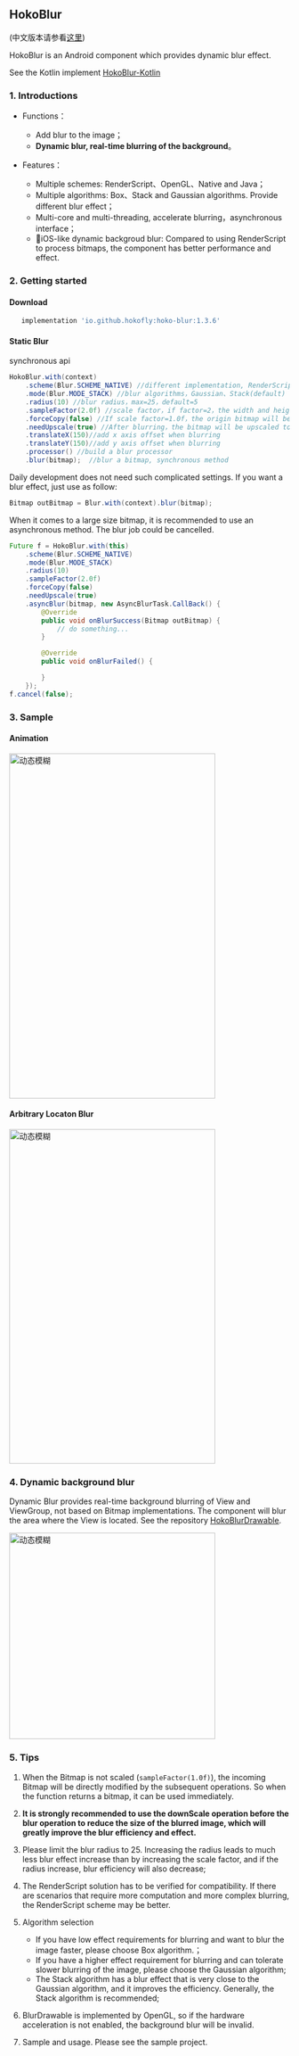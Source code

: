 ## HokoBlur

(中文版本请参看[这里](doc/README_CN.md))

HokoBlur is an Android component which provides dynamic blur effect.

See the Kotlin implement [HokoBlur-Kotlin](https://github.com/HokoFly/HokoBlur-Kotlin)


### 1. Introductions

- Functions：

	- Add blur to the image；
	- **Dynamic blur, real-time blurring of the background**。

- Features：
	- Multiple schemes: RenderScript、OpenGL、Native and Java；
	- Multiple algorithms: Box、Stack and Gaussian algorithms. Provide different blur effect；
	- Multi-core and multi-threading, accelerate blurring，asynchronous interface；
	- 🚀iOS-like dynamic backgroud blur: Compared to using RenderScript to process bitmaps, the component has better performance and effect.


### 2. Getting started


#### Download

```groovy
   implementation 'io.github.hokofly:hoko-blur:1.3.6'
```

#### Static Blur

synchronous api

```java
HokoBlur.with(context)
    .scheme(Blur.SCHEME_NATIVE) //different implementation, RenderScript、OpenGL、Native(default) and Java
    .mode(Blur.MODE_STACK) //blur algorithms，Gaussian、Stack(default) and Box
    .radius(10) //blur radius，max=25，default=5
    .sampleFactor(2.0f) //scale factor，if factor=2，the width and height of a bitmap will be scale to 1/2 sizes，default=5
    .forceCopy(false) //If scale factor=1.0f，the origin bitmap will be modified. You could set forceCopy=true to avoid it. default=false
    .needUpscale(true) //After blurring，the bitmap will be upscaled to origin sizes，default=true
    .translateX(150)//add x axis offset when blurring
    .translateY(150)//add y axis offset when blurring
    .processor() //build a blur processor
    .blur(bitmap);	//blur a bitmap, synchronous method

```

Daily development does not need such complicated settings. If you want a blur effect, just use as follow:

```java
Bitmap outBitmap = Blur.with(context).blur(bitmap);

```

When it comes to a large size bitmap, it is recommended to use an asynchronous method. The blur job could be cancelled.


```java
Future f = HokoBlur.with(this)
    .scheme(Blur.SCHEME_NATIVE)
    .mode(Blur.MODE_STACK)
    .radius(10)
    .sampleFactor(2.0f)
    .forceCopy(false)
    .needUpscale(true)
    .asyncBlur(bitmap, new AsyncBlurTask.CallBack() {
        @Override
        public void onBlurSuccess(Bitmap outBitmap) {
        	// do something...
        }

        @Override
        public void onBlurFailed() {

        }
    });
f.cancel(false);    

```

### 3. Sample

#### Animation

<img src="doc/graphic/animation_blur_progress.gif" width = "370" height = "619" alt="动态模糊" />

#### Arbitrary Locaton Blur

<img src="doc/graphic/dynamic_blur.gif" width = "370" height = "600" alt="动态模糊" />



### 4. Dynamic background blur

Dynamic Blur provides real-time background blurring of View and ViewGroup, not based on Bitmap implementations. The component will blur the area where the View is located.  See the repository [HokoBlurDrawable](https://github.com/HokoFly/HokoBlurDrawable).

<img src="doc/graphic/blur_drawable.gif" width = "370" alt="动态模糊" />



### 5. Tips


1. When the Bitmap is not scaled (```sampleFactor(1.0f)```), the incoming Bitmap will be directly modified by the subsequent operations. So when the function returns a bitmap, it can be used immediately.

2. **It is strongly recommended to use the downScale operation before the blur operation to reduce the size of the blurred image, which will greatly improve the blur efficiency and effect.**

3. Please limit the blur radius to 25. Increasing the radius leads to much less  blur effect increase than by increasing the scale factor, and if the radius increase, blur efficiency will also decrease;

4. The RenderScript solution has to be verified for compatibility. If there are scenarios that require more computation and more complex blurring, the RenderScript scheme may be better.

5. Algorithm selection
	- If you have low effect requirements for blurring and want to blur the image faster, please choose Box algorithm.；
	- If you have a higher effect requirement for blurring and can tolerate slower blurring of the image, please choose the Gaussian algorithm;
	- The Stack algorithm has a blur effect that is very close to the Gaussian algorithm, and it improves the efficiency. Generally, the Stack algorithm is recommended;
	
6. BlurDrawable is implemented by OpenGL, so if the hardware acceleration is not enabled, the background blur will be invalid.

7. Sample and usage. Please see the sample project.
